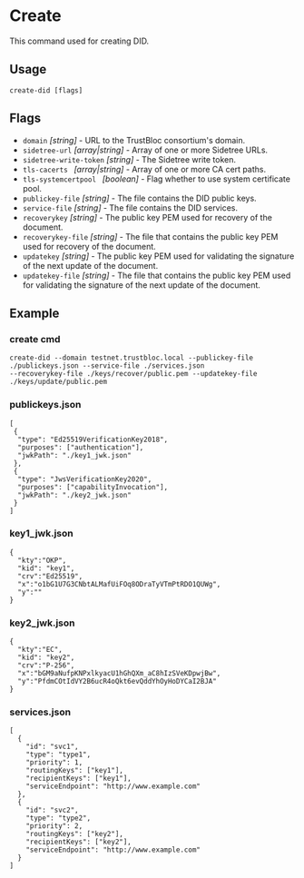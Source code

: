 # Create
This command used for creating DID.

## Usage
```
create-did [flags]
```

## Flags
* `domain` _[string]_ - URL to the TrustBloc consortium's domain.
* `sidetree-url` _[array|string]_ - Array of one or more Sidetree URLs.
* `sidetree-write-token` _[string]_ - The Sidetree write token.
* `tls-cacerts ` _[array|string]_ - Array of one or more CA cert paths.
* `tls-systemcertpool ` _[boolean]_ - Flag whether to use system certificate pool.
* `publickey-file` _[string]_ - The file contains the DID public keys.
* `service-file` _[string]_ - The file contains the DID services.
* `recoverykey` _[string]_ - The public key PEM used for recovery of the document.
* `recoverykey-file` _[string]_ - The file that contains the public key PEM used for recovery of the document.
* `updatekey` _[string]_ - The public key PEM used for validating the signature of the next update of the document.
* `updatekey-file` _[string]_ - The file that contains the public key PEM used for validating the signature of the next update of the document.

## Example

### create cmd
```
create-did --domain testnet.trustbloc.local --publickey-file ./publickeys.json --service-file ./services.json 
--recoverykey-file ./keys/recover/public.pem --updatekey-file ./keys/update/public.pem
```

### publickeys.json
```
[
 {
  "type": "Ed25519VerificationKey2018",
  "purposes": ["authentication"],
  "jwkPath": "./key1_jwk.json"
 },
 {
  "type": "JwsVerificationKey2020",
  "purposes": ["capabilityInvocation"],
  "jwkPath": "./key2_jwk.json"
 }
]
```

### key1_jwk.json
```
{
  "kty":"OKP",
  "kid": "key1",
  "crv":"Ed25519",
  "x":"o1bG1U7G3CNbtALMafUiFOq8ODraTyVTmPtRDO1QUWg",
  "y":""
}
```

### key2_jwk.json
```
{
  "kty":"EC",
  "kid": "key2",
  "crv":"P-256",
  "x":"bGM9aNufpKNPxlkyacU1hGhQXm_aC8hIzSVeKDpwjBw",
  "y":"PfdmCOtIdVY2B6ucR4oQkt6evQddYhOyHoDYCaI2BJA"
}
```

### services.json
```
[
  {
    "id": "svc1",
    "type": "type1",
    "priority": 1,
    "routingKeys": ["key1"],
    "recipientKeys": ["key1"],
    "serviceEndpoint": "http://www.example.com"
  },
  {
    "id": "svc2",
    "type": "type2",
    "priority": 2,
    "routingKeys": ["key2"],
    "recipientKeys": ["key2"],
    "serviceEndpoint": "http://www.example.com"
  }
]
```
